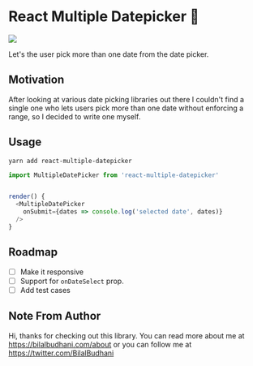 # React Multiple Datepicker 📅

[![](https://raw.githubusercontent.com/codeinfuse/react-multiple-datepicker/master/demo/react-multiple-datepicker-screenshot.png)](https://codesandbox.io/s/p7q599zlqq)

Let's the user pick more than one date from the date picker.

## Motivation

After looking at various date picking libraries out there I couldn't find a single one who lets users pick more than one date without enforcing a range, so I decided to write one myself.

## Usage

```
yarn add react-multiple-datepicker
```

```javascript
import MultipleDatePicker from 'react-multiple-datepicker'


render() {
  <MultipleDatePicker
    onSubmit={dates => console.log('selected date', dates)}
  />
}
```

## Roadmap

* [ ] Make it responsive
* [ ] Support for `onDateSelect` prop.
* [ ] Add test cases

## Note From Author

Hi, thanks for checking out this library. You can read more about me at https://bilalbudhani.com/about or you can follow me at https://twitter.com/BilalBudhani
